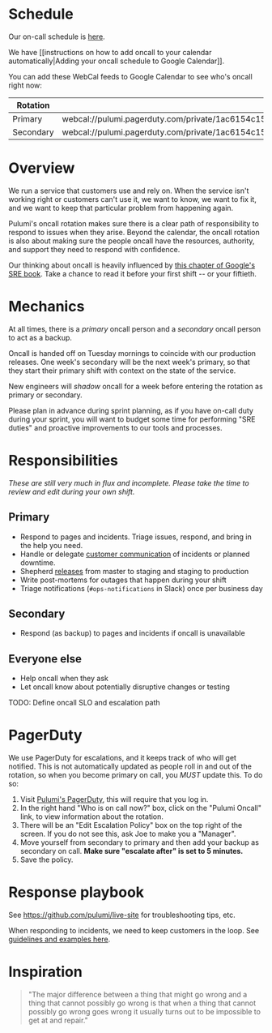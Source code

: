 # Schedule

Our on-call schedule is [here](https://pulumi.pagerduty.com/schedules).

We have [[instructions on how to add oncall to your calendar automatically|Adding your oncall schedule to Google Calendar]].

You can add these WebCal feeds to Google Calendar to see who's oncall right now:

| Rotation | WebCal feed |
| --- | --- |
| Primary | webcal://pulumi.pagerduty.com/private/1ac6154c1561df2337fde2dec1f8660d396ba4dca9690606573ee2ad91661761/feed/PDW8FBN |
| Secondary | webcal://pulumi.pagerduty.com/private/1ac6154c1561df2337fde2dec1f8660d396ba4dca9690606573ee2ad91661761/feed/PKO4HT1 |

# Overview

We run a service that customers use and rely on.  When the service isn't working right or customers can't use it, we want to know, we want to fix it, and we want to keep that particular problem from happening again.

Pulumi's oncall rotation makes sure there is a clear path of responsibility to respond to issues when they arise.  Beyond the calendar, the oncall rotation is also about making sure the people oncall have the resources, authority, and support they need to respond with confidence.

Our thinking about oncall is heavily influenced by [this chapter of Google's SRE book](https://landing.google.com/sre/book/chapters/being-on-call.html). Take a chance to read it before your first shift -- or your fiftieth.

# Mechanics

At all times, there is a *primary* oncall person and a *secondary* oncall person to act as a backup.

Oncall is handed off on Tuesday mornings to coincide with our production releases.  One week's secondary will be the next week's primary, so that they start their primary shift with context on the state of the service.

New engineers will *shadow* oncall for a week before entering the rotation as primary or secondary. 

Please plan in advance during sprint planning, as if you have on-call duty during your sprint, you will want to budget some time for performing "SRE duties" and proactive improvements to our tools and processes.

# Responsibilities

_These are still very much in flux and incomplete. Please take the time to review and edit during your own shift._

## Primary

* Respond to pages and incidents. Triage issues, respond, and bring in the help you need.
* Handle or delegate [customer communication](https://github.com/pulumi/home/wiki/Customer-communications-during-an-incident) of incidents or planned downtime.
* Shepherd [releases](https://github.com/pulumi/home/wiki/Weekly-release-process) from master to staging and staging to production
* Write post-mortems for outages that happen during your shift
* Triage notifications (`#ops-notifications` in Slack) once per business day

## Secondary

* Respond (as backup) to pages and incidents if oncall is unavailable

## Everyone else

* Help oncall when they ask
* Let oncall know about potentially disruptive changes or testing

TODO: Define oncall SLO and escalation path

# PagerDuty

We use PagerDuty for escalations, and it keeps track of who will get notified. This is not automatically updated as people roll in and out of the rotation, so when you become primary on call, you *MUST* update this. To do so:

1. Visit [Pulumi's PagerDuty](https://pulumi.pagerduty.com/incidents), this will require that you log in.
2. In the right hand "Who is on call now?" box, click on the "Pulumi Oncall" link, to view information about the rotation.
3. There will be an "Edit Escalation Policy" box on the top right of the screen. If you do not see this, ask Joe to make you a "Manager".
4. Move yourself from secondary to primary and then add your backup as secondary on call. **Make sure "escalate after" is set to 5 minutes.**
5. Save the policy.

# Response playbook

See https://github.com/pulumi/live-site for troubleshooting tips, etc.

When responding to incidents, we need to keep customers in the loop. See [guidelines and examples here](https://github.com/pulumi/home/wiki/Customer-communications-during-an-incident).

# Inspiration

> "The major difference between a thing that might go wrong and a thing that cannot possibly go wrong is that when a thing that cannot possibly go wrong goes wrong it usually turns out to be impossible to get at and repair."
